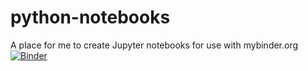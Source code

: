 # python-notebooks
A place for me to create Jupyter notebooks for use with mybinder.org
[![Binder](https://mybinder.org/badge_logo.svg)](https://mybinder.org/v2/gh/TheDataStarter/python-notebooks/HEAD)
